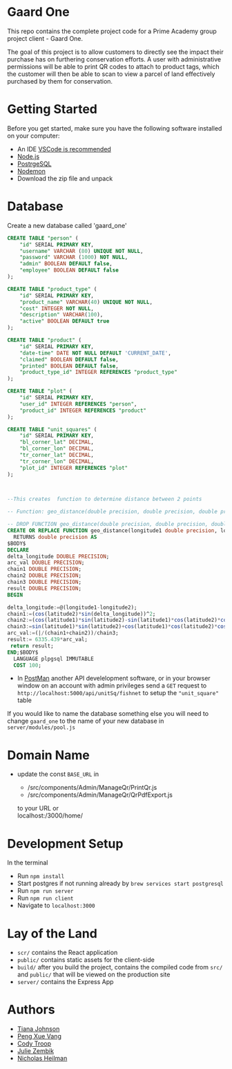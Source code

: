 
# Gaard One
This repo contains  the complete project code for a Prime Academy group project client - Gaard One.

The goal of this project is to allow customers to directly see the impact their purchase has on furthering conservation efforts.  A user with administrative permissions will be able to print QR codes to attach to product tags, which the customer will then be able to scan to view a parcel of land effectively purchased by them for conservation. 
 


# Getting Started
Before you get started, make sure you have the following software installed on your computer:

* An IDE [VSCode is recommended](https://code.visualstudio.com/)
* [Node.js](https://nodejs.org/en/)
* [PostrgeSQL](https://www.postgresql.org/)
* [Nodemon](https://nodemon.io/)
* Download the zip file and unpack

# Database 

Create a new database called 'gaard_one'

```SQL
CREATE TABLE "person" (
    "id" SERIAL PRIMARY KEY,
    "username" VARCHAR (80) UNIQUE NOT NULL,
    "password" VARCHAR (1000) NOT NULL,
    "admin" BOOLEAN DEFAULT false,
	"employee" BOOLEAN DEFAULT false
);

CREATE TABLE "product_type" (
	"id" SERIAL PRIMARY KEY,
	"product_name" VARCHAR(40) UNIQUE NOT NULL,
	"cost" INTEGER NOT NULL,
	"description" VARCHAR(100),
	"active" BOOLEAN DEFAULT true
);

CREATE TABLE "product" (
	"id" SERIAL PRIMARY KEY,
	"date-time" DATE NOT NULL DEFAULT 'CURRENT_DATE',
	"claimed" BOOLEAN DEFAULT false,
	"printed" BOOLEAN DEFAULT false,
	"product_type_id" INTEGER REFERENCES "product_type"
);

CREATE TABLE "plot" (
	"id" SERIAL PRIMARY KEY,
	"user_id" INTEGER REFERENCES "person",
	"product_id" INTEGER REFERENCES "product"
);

CREATE TABLE "unit_squares" (
	"id" SERIAL PRIMARY KEY,
	"bl_corner_lat" DECIMAL,
	"bl_corner_lon" DECIMAL,
	"tr_corner_lat" DECIMAL,
	"tr_corner_lon" DECIMAL,
	"plot_id" INTEGER REFERENCES "plot"
);



--This creates  function to determine distance between 2 points
  
-- Function: geo_distance(double precision, double precision, double precision, double precision)

-- DROP FUNCTION geo_distance(double precision, double precision, double precision, double precision);
CREATE OR REPLACE FUNCTION geo_distance(longitude1 double precision, longitude2 double precision, latitude1 double precision, latitude2 double precision)
  RETURNS double precision AS
$BODY$
DECLARE 
delta_longitude DOUBLE PRECISION;
arc_val DOUBLE PRECISION;
chain1 DOUBLE PRECISION;
chain2 DOUBLE PRECISION;
chain3 DOUBLE PRECISION;
result DOUBLE PRECISION;
BEGIN

delta_longitude:=@(longitude1-longitude2);
chain1:=(cos(latitude2)*sin(delta_longitude))^2;
chain2:=(cos(latitude1)*sin(latitude2)-sin(latitude1)*cos(latitude2)*cos(delta_longitude))^2;
chain3:=sin(latitude1)*sin(latitude2)+cos(latitude1)*cos(latitude2)*cos(delta_longitude);
arc_val:=(|/(chain1+chain2))/chain3;
result:= 6335.439*arc_val;
 return result;
END;$BODY$
  LANGUAGE plpgsql IMMUTABLE
  COST 100;
```
* In [PostMan](https://www.getpostman.com/) another API develelopment software,
or in your browser window on an account with admin privileges
send a `GET` request to `http://localhost:5000/api/unitSq/fishnet` to setup the `"unit_square"` table


If you would like to name the database something else you will need to change `gaard_one` to the name of your new database in `server/modules/pool.js`

# Domain Name
* update the const `BASE_URL` in 
   - /src/components/Admin/ManageQr/PrintQr.js 
   - /src/components/Admin/ManageQr/QrPdfExport.js

  to your URL or <br>
 	localhost:/3000/home/

 
 
# Development Setup
In the terminal 

* Run `npm install`
* Start postgres if not running already by `brew services start postgresql`
* Run  `npm run server`
* Run `npm run client`
* Navigate to `localhost:3000`

# Lay of the Land

* `scr/` contains the React application
* `public/` contains static assets for the client-side
* `build/` after you build the project, contains the compiled code from `src/` and `public/` that will be viewed on the production site
* `server/` contains the Express App


# Authors

* [Tiana Johnson](https://github.com/TianaJohnson)
* [Peng Xue Vang](https://github.com/TianaJohnson)
* [Cody Troop](https://github.com/RAGSOOK)
* [Julie Zembik](https://github.com/juliezembik)
* [Nicholas Heilman](https://github.com/NicholasHeilman)




 



